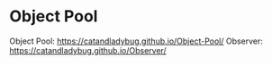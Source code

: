 # Object Pool
 Object Pool: https://catandladybug.github.io/Object-Pool/
Observer: https://catandladybug.github.io/Observer/
